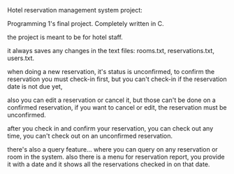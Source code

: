 Hotel reservation management system project:

Programming 1's final project.
Completely written in C.

the project is meant to be for hotel staff.

it always saves any changes in the text files: rooms.txt, reservations.txt, users.txt.

when doing a new reservation, it's status is unconfirmed, to confirm the reservation you must check-in first, but you can't check-in if the reservation date is not due yet,

also you can edit a reservation or cancel it, but those can't be done on a confirmed reservation, if you want to cancel or edit, the reservation must be unconfirmed.

after you check in and confirm your reservation, you can check out any time, you can't check out on an unconfirmed reservation.

there's also a query feature... where you can query on any reservation or room in the system.
also there is a menu for reservation report, you provide it with a date and it shows all the reservations checked in on that date.
